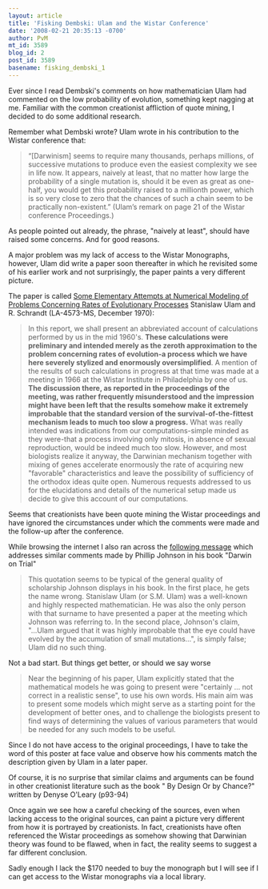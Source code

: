 ```yaml
---
layout: article
title: 'Fisking Dembski: Ulam and the Wistar Conference'
date: '2008-02-21 20:35:13 -0700'
author: PvM
mt_id: 3589
blog_id: 2
post_id: 3589
basename: fisking_dembski_1
---
```

Ever since I read Dembski's comments on how mathematician Ulam had commented on the low probability of evolution, something kept nagging at me. Familiar with the common creationist affliction of quote mining, I decided to do some additional research. 

Remember what Dembski wrote? Ulam wrote in his contribution to the Wistar conference that:

> “\[Darwinism\] seems to require many thousands, perhaps millions, of successive mutations to produce even the easiest complexity we see in life now. It appears, naively at least, that no matter how large the probability of a single mutation is, should it be even as great as one-half, you would get this probability raised to a millionth power, which is so very close to zero that the chances of such a chain seem to be practically non-existent.” (Ulam’s remark on page 21 of the Wistar conference Proceedings.)

As people pointed out already, the phrase, "naively at least", should have raised some concerns. And for good reasons.

A major problem was my lack of access to the Wistar Monographs, however, Ulam did write a paper soon thereafter in which he revisited some of his earlier work and not surprisingly, the paper paints a very different picture.

The paper is called  [Some Elementary Attempts at Numerical Modeling of Problems Concerning Rates of Evolutionary Processes](http://content.cdlib.org/view?docId=ft9g50091s&amp;chunk.id=d0e43678) 
Stanislaw Ulam and  R. Schrandt (LA-4573-MS, December 1970):

> In this report, we shall present an abbreviated account of calculations performed by us in the mid 1960's. **These calculations were preliminary and intended merely as the zeroth approximation to the problem concerning rates of evolution-a process which we have here severely stylized and enormously oversimplified**.
> A mention of the results of such calculations in progress at that time was made at a meeting in 1966 at the Wistar Institute in Philadelphia by one of us. **The discussion there, as reported in the proceedings of the meeting, was rather frequently misunderstood and the impression might have been left that the results somehow make it extremely improbable that the standard version of the survival-of-the-fittest mechanism leads to much too slow a progress.** What was really intended was indications from our computations-simple minded as they were-that a process involving only mitosis, in absence of sexual reproduction, would be indeed much too slow. However, and most biologists realize it anyway, the Darwinian mechanism together with mixing of genes accelerate enormously the rate of acquiring new "favorable" characteristics and leave the possibility of sufficiency of the orthodox ideas quite open. Numerous requests addressed to us for the elucidations and details of the numerical setup made us decide to give this account of our computations.

Seems that creationists have been quote mining the Wistar proceedings and have ignored the circumstances under which the comments were made and the follow-up after the conference.

While browsing the internet I also ran across the [following message](http://mathforum.org/kb/message.jspa?messageID=28838&amp;tstart=0) which addresses similar comments made by Phillip Johnson in his book "Darwin on Trial"

> This quotation seems to be typical of the general quality of scholarship Johnson displays in his book. In the first place, he gets the name wrong. Stanislaw Ulam (or S.M. Ulam) was a well-known and highly respected mathematician. He was also the only person with that surname to have presented a paper at the meeting which Johnson was referring to. In the second place, Johnson's claim, "...Ulam argued that it was highly improbable that the eye could have evolved by the accumulation of small mutations...", is simply false; Ulam did no such thing.

Not a bad start. But things get better, or should we say worse

> Near the beginning of his paper, Ulam explicitly stated that the mathematical models he was going to present were "certainly ... not correct in a realistic sense", to use his own words. His main aim was to present some models which might serve as a starting point for the development of better ones, and to
> challenge the biologists present to find ways of determining the values of various parameters that would be needed for any such models to be useful.

Since I do not have access to the original proceedings, I have to take the word of this poster at face value and observe how his comments match the description given by Ulam in a later paper.

Of course, it is no surprise that similar claims and arguments can be found in other creationist literature such as the book " By Design Or by Chance?" written by Denyse O'Leary (p93-94)

Once again we see how a careful checking of the sources, even when lacking access to the original sources, can paint a picture very different from how it is portrayed by creationists. In fact, creationists have often referenced the Wistar proceedings as somehow showing that Darwinian theory was found to be flawed, when in fact, the reality seems to suggest a far different conclusion.

Sadly enough I lack the $170 needed to buy the monograph but I will see if I can get access to the Wistar monographs via a local library.
